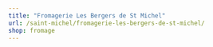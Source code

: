 ```yaml
---
title: "Fromagerie Les Bergers de St Michel"
url: /saint-michel/fromagerie-les-bergers-de-st-michel/
shop: fromage
---
```

